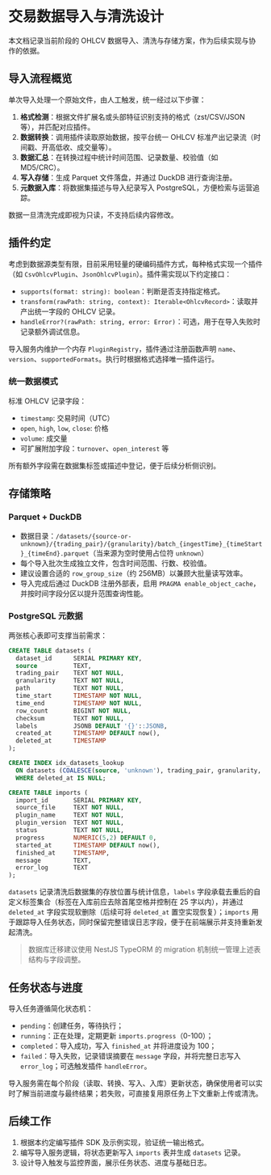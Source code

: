 # 交易数据导入与清洗设计

本文档记录当前阶段的 OHLCV 数据导入、清洗与存储方案，作为后续实现与协作的依据。

## 导入流程概览

单次导入处理一个原始文件，由人工触发，统一经过以下步骤：

1. **格式检测**：根据文件扩展名或头部特征识别支持的格式（zst/CSV/JSON 等），并匹配对应插件。
2. **数据转换**：调用插件读取原始数据，按平台统一 OHLCV 标准产出记录流（时间戳、开高低收、成交量等）。
3. **数据汇总**：在转换过程中统计时间范围、记录数量、校验值（如 MD5/CRC）。
4. **写入存储**：生成 Parquet 文件落盘，并通过 DuckDB 进行查询注册。
5. **元数据入库**：将数据集描述与导入纪录写入 PostgreSQL，方便检索与运营追踪。

数据一旦清洗完成即视为只读，不支持后续内容修改。

## 插件约定

考虑到数据源类型有限，目前采用轻量的硬编码插件方式，每种格式实现一个插件（如 `CsvOhlcvPlugin`、`JsonOhlcvPlugin`）。插件需实现以下约定接口：

- `supports(format: string): boolean`：判断是否支持指定格式。
- `transform(rawPath: string, context): Iterable<OhlcvRecord>`：读取并产出统一字段的 OHLCV 记录。
- `handleError?(rawPath: string, error: Error)`：可选，用于在导入失败时记录额外调试信息。

导入服务内维护一个内存 `PluginRegistry`，插件通过注册函数声明 `name`、`version`、`supportedFormats`。执行时根据格式选择唯一插件运行。

### 统一数据模式

标准 OHLCV 记录字段：

- `timestamp`: 交易时间（UTC）
- `open`, `high`, `low`, `close`: 价格
- `volume`: 成交量
- 可扩展附加字段：`turnover`、`open_interest` 等

所有额外字段需在数据集标签或描述中登记，便于后续分析侧识别。

## 存储策略

### Parquet + DuckDB

- 数据目录：`/datasets/{source-or-unknown}/{trading_pair}/{granularity}/batch_{ingestTime}_{timeStart}_{timeEnd}.parquet`（当来源为空时使用占位符 `unknown`）
- 每个导入批次生成独立文件，包含时间范围、行数、校验值。
- 建议设置合适的 `row_group_size`（约 256MB）以兼顾大批量读写效率。
- 导入完成后通过 DuckDB 注册外部表，启用 `PRAGMA enable_object_cache`，并按时间字段分区以提升范围查询性能。

### PostgreSQL 元数据

两张核心表即可支撑当前需求：

```sql
CREATE TABLE datasets (
  dataset_id      SERIAL PRIMARY KEY,
  source          TEXT,
  trading_pair    TEXT NOT NULL,
  granularity     TEXT NOT NULL,
  path            TEXT NOT NULL,
  time_start      TIMESTAMP NOT NULL,
  time_end        TIMESTAMP NOT NULL,
  row_count       BIGINT NOT NULL,
  checksum        TEXT NOT NULL,
  labels          JSONB DEFAULT '{}'::JSONB,
  created_at      TIMESTAMP DEFAULT now(),
  deleted_at      TIMESTAMP
);

CREATE INDEX idx_datasets_lookup
  ON datasets (COALESCE(source, 'unknown'), trading_pair, granularity, time_start)
  WHERE deleted_at IS NULL;

CREATE TABLE imports (
  import_id       SERIAL PRIMARY KEY,
  source_file     TEXT NOT NULL,
  plugin_name     TEXT NOT NULL,
  plugin_version  TEXT NOT NULL,
  status          TEXT NOT NULL,
  progress        NUMERIC(5,2) DEFAULT 0,
  started_at      TIMESTAMP DEFAULT now(),
  finished_at     TIMESTAMP,
  message         TEXT,
  error_log       TEXT
);
```

`datasets` 记录清洗后数据集的存放位置与统计信息，`labels` 字段承载去重后的自定义标签集合（标签在入库前应去除首尾空格并控制在 25 字以内），并通过 `deleted_at` 字段实现软删除（后续可将 `deleted_at` 置空实现恢复）；`imports` 用于跟踪导入任务状态，同时保留完整错误日志字段，便于在前端展示并支持重新发起清洗。

> 数据库迁移建议使用 NestJS TypeORM 的 migration 机制统一管理上述表结构与字段调整。

## 任务状态与进度

导入任务遵循简化状态机：

- `pending`：创建任务，等待执行；
- `running`：正在处理，定期更新 `imports.progress`（0-100）；
- `completed`：导入成功，写入 `finished_at` 并将进度设为 100；
- `failed`：导入失败，记录错误摘要在 `message` 字段，并将完整日志写入 `error_log`；可选触发插件 `handleError`。

导入服务需在每个阶段（读取、转换、写入、入库）更新状态，确保使用者可以实时了解当前进度与最终结果；若失败，可直接复用原任务上下文重新上传或清洗。

## 后续工作

1. 根据本约定编写插件 SDK 及示例实现，验证统一输出格式。
2. 编写导入服务逻辑，将状态更新写入 `imports` 表并生成 `datasets` 记录。
3. 设计导入触发与监控界面，展示任务状态、进度与基础日志。
